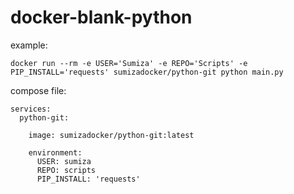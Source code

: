 # docker-blank-python

example:
```
docker run --rm -e USER='Sumiza' -e REPO='Scripts' -e PIP_INSTALL='requests' sumizadocker/python-git python main.py
```
compose file:
```
services:
  python-git:
    
    image: sumizadocker/python-git:latest
    
    environment:
      USER: sumiza
      REPO: scripts
      PIP_INSTALL: 'requests'
```
